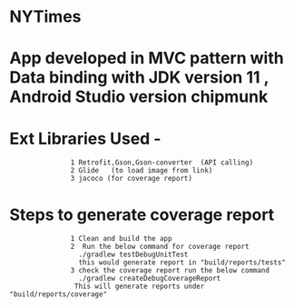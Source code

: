 
# NYTimes


# App developed in MVC pattern with Data binding with JDK version 11 , Android Studio version chipmunk

# Ext Libraries Used - 
                   1 Retrofit,Gson,Gson-converter  (API calling)
                   2 Glide   (to load image from link)
                   3 jacoco (for coverage report)

# Steps to generate coverage report
                   1 Clean and build the app 
                   2  Run the below command for coverage report
                     ./gradlew testDebugUnitTest 
                     this would generate report in "build/reports/tests"
                   3 check the coverage report run the below command
                     ./gradlew createDebugCoverageReport
                    This will generate reports under "build/reports/coverage" 

                
